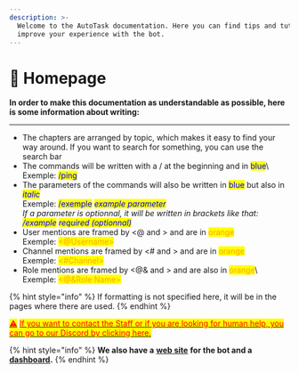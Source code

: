 ```yaml
---
description: >-
  Welcome to the AutoTask documentation. Here you can find tips and tutorials to
  improve your experience with the bot.
---
```


# 📌 Homepage

**In order to make this documentation as understandable as possible, here is some information about writing:**

****

* The chapters are arranged by topic, which makes it easy to find your way around. If you want to search for something, you can use the search bar
* The commands will be written with a / at the beginning and in <mark style="color:blue;">blue</mark>\ <mark style="color:blue;"></mark>Exemple: <mark style="color:blue;">/ping</mark>
* The parameters of the commands will also be written in <mark style="color:blue;">blue</mark> but also in  _<mark style="color:blue;">italic</mark>_\
  Exemple: <mark style="color:blue;">/exemple</mark> <mark style="color:blue;"></mark>_<mark style="color:blue;">example parameter</mark>_\
  _<mark style="color:blue;"></mark>_If a parameter is optionnal, it will be written in brackets like that: <mark style="color:blue;">/example</mark> <mark style="color:blue;"></mark>_<mark style="color:blue;">required (optionnal)</mark>_
* User mentions are framed by <@ and > and are in <mark style="color:orange;">orange</mark>\
  Exemple: <mark style="color:orange;"><@Username></mark>
* Channel mentions are framed by <# and > and are in <mark style="color:orange;">orange</mark>\
  Exemple: <mark style="color:orange;"><#Channel></mark>
* Role mentions are framed by <@& and > and are also in <mark style="color:orange;">orange</mark>\ <mark style="color:orange;"></mark>Exemple: <mark style="color:orange;"><@\&Role Name></mark>

{% hint style="info" %}
If formatting is not specified here, it will be in the pages where there are used.
{% endhint %}

<mark style="color:red;"></mark>[<mark style="color:red;">⚠️</mark>](https://discord.gg/bY2Xn6ntSy) <mark style="color:red;"></mark> [<mark style="color:red;">If you want to contact the Staff or if you are looking for human help, you can go to our Discord by clicking here.</mark>](https://discord.gg/bY2Xn6ntSy)<mark style="color:red;"></mark>

{% hint style="info" %}
**We also have a** [**web site**](https://zygocraft.com) **for the bot and a** [**dashboard**](https://zygocraft.com/dashboard)**.**
{% endhint %}

